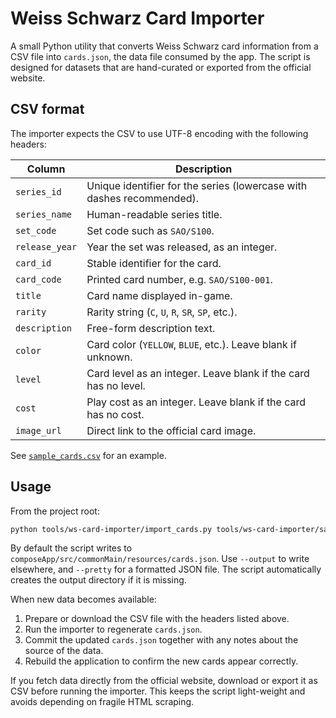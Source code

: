 # Weiss Schwarz Card Importer

A small Python utility that converts Weiss Schwarz card information from a CSV file into
`cards.json`, the data file consumed by the app. The script is designed for datasets that are
hand-curated or exported from the official website.

## CSV format

The importer expects the CSV to use UTF-8 encoding with the following headers:

| Column         | Description |
| -------------- | ----------- |
| `series_id`    | Unique identifier for the series (lowercase with dashes recommended). |
| `series_name`  | Human-readable series title. |
| `set_code`     | Set code such as `SAO/S100`. |
| `release_year` | Year the set was released, as an integer. |
| `card_id`      | Stable identifier for the card. |
| `card_code`    | Printed card number, e.g. `SAO/S100-001`. |
| `title`        | Card name displayed in-game. |
| `rarity`       | Rarity string (`C`, `U`, `R`, `SR`, `SP`, etc.). |
| `description`  | Free-form description text. |
| `color`        | Card color (`YELLOW`, `BLUE`, etc.). Leave blank if unknown. |
| `level`        | Card level as an integer. Leave blank if the card has no level. |
| `cost`         | Play cost as an integer. Leave blank if the card has no cost. |
| `image_url`    | Direct link to the official card image. |

See [`sample_cards.csv`](./sample_cards.csv) for an example.

## Usage

From the project root:

```bash
python tools/ws-card-importer/import_cards.py tools/ws-card-importer/sample_cards.csv
```

By default the script writes to `composeApp/src/commonMain/resources/cards.json`. Use `--output`
to write elsewhere, and `--pretty` for a formatted JSON file. The script automatically creates the
output directory if it is missing.

When new data becomes available:

1. Prepare or download the CSV file with the headers listed above.
2. Run the importer to regenerate `cards.json`.
3. Commit the updated `cards.json` together with any notes about the source of the data.
4. Rebuild the application to confirm the new cards appear correctly.

If you fetch data directly from the official website, download or export it as CSV before running
the importer. This keeps the script light-weight and avoids depending on fragile HTML scraping.
